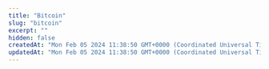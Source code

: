 ```yaml
---
title: "Bitcoin"
slug: "bitcoin"
excerpt: ""
hidden: false
createdAt: "Mon Feb 05 2024 11:38:50 GMT+0000 (Coordinated Universal Time)"
updatedAt: "Mon Feb 05 2024 11:38:50 GMT+0000 (Coordinated Universal Time)"
---
```

